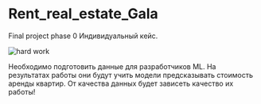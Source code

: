# Rent_real_estate_Gala
Final project phase 0
Индивидуальный кейс.

![hard work](data/image.png)


Необходимо подготовить данные для разработчиков ML. На результатах работы они будут учить модели предсказывать стоимость аренды квартир.
От качества данных будет зависеть качество их работы!


